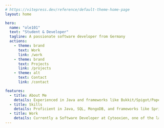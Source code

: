 ```yaml
---
# https://vitepress.dev/reference/default-theme-home-page
layout: home

hero:
  name: "ole101"
  text: "Student & Developer"
  tagline: A passionate software developer from Germany
  actions:
    - theme: brand
      text: Work
      link: /work
    - theme: brand
      text: Projects
      link: /projects
    - theme: alt
      text: Contact
      link: /contact

features:
  - title: About Me
    details: Experienced in Java and frameworks like Bukkit/Spigot/Paper API, with a background in SQL, Spring Boot, and MongoDB. Fluent in English and French, passionate about collaborative work and learning new technologies.
  - title: Skills
    details: Proficient in Java, SQL, MongoDB, and frameworks like Spring Boot. Skilled in both backend and game development, particularly in building immersive Minecraft experiences.
  - title: Work
    details: Currently a Software Developer at Cytooxien, one of the largest German Minecraft servers. Previous roles include developer at TurnipTales and StayMC, with extensive experience in roleplay and minigame servers.
---
```


